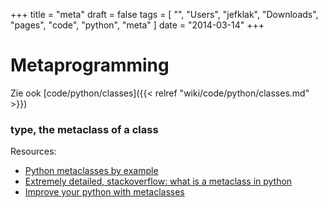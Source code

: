 +++
title = "meta"
draft = false
tags = [
    "",
    "Users",
    "jefklak",
    "Downloads",
    "pages",
    "code",
    "python",
    "meta"
]
date = "2014-03-14"
+++
# Metaprogramming 

Zie ook [code/python/classes]({{< relref "wiki/code/python/classes.md" >}})

### type, the metaclass of a class 

Resources:

  * [Python metaclasses by example](http://eli.thegreenplace.net/2011/08/14/python-metaclasses-by-example/)
  * [Extremely detailed, stackoverflow: what is a metaclass in python](http://stackoverflow.com/questions/100003/what-is-a-metaclass-in-python/100037#100037)
  * [Improve your python with metaclasses](http://www.jeffknupp.com/blog/2013/12/28/improve-your-python-metaclasses-and-dynamic-classes-with-type/)

